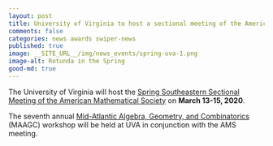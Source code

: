 ```yaml
---
layout: post
title: University of Virginia to host a sectional meeting of the Americal Mathematical Society
comments: false
categories: news awards swiper-news
published: true
image: __SITE_URL__/img/news_events/spring-uva-1.png
image-alt: Rotunda in the Spring
good-md: true
---
```


The University of Virginia will host the [Spring Southeastern Sectional Meeting of the American Mathematical Society](http://www.ams.org/meetings/sectional/2273_program.html) on **March 13-15, 2020**. 

The seventh annual [Mid-Atlantic Algebra, Geometry, and Combinatorics](http://www.maagc.info/virginia-2020) (MAAGC) workshop will be held at UVA in conjunction with the AMS meeting.